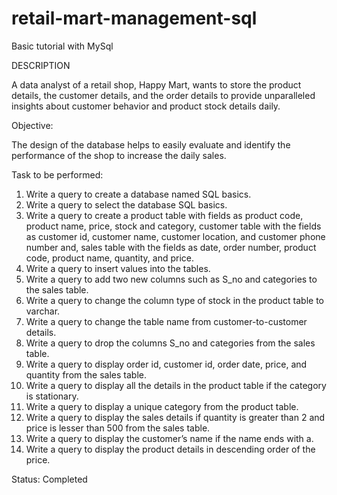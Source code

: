 # retail-mart-management-sql
Basic tutorial with MySql

DESCRIPTION

A data analyst of a retail shop, Happy Mart, wants to store the product details, the customer details, and the order details to provide unparalleled insights about customer behavior and product stock details daily.

Objective:

The design of the database helps to easily evaluate and identify the performance of the shop to increase the daily sales.

Task to be performed:

1. Write a query to create a database named SQL basics.
2. Write a query to select the database SQL basics.
3. Write a query to create a product table with fields as product code, product name, price, stock and category, customer table with the fields as customer id, customer name, customer location, and customer phone number and, sales table with the fields as date, order number, product code, product name, quantity, and price.
4. Write a query to insert values into the tables.
5. Write a query to add two new columns such as S_no and categories to the sales table.
7. Write a query to change the column type of stock in the product table to varchar.
8. Write a query to change the table name from customer-to-customer details.
9. Write a query to drop the columns S_no and categories from the sales table.
10. Write a query to display order id, customer id, order date, price, and quantity from the sales table.
11. Write a query to display all the details in the product table if the category is stationary.
12. Write a query to display a unique category from the product table.
13. Write a query to display the sales details if quantity is greater than 2 and price is lesser than 500 from the sales table.
14. Write a query to display the customer’s name if the name ends with a.
15. Write a query to display the product details in descending order of the price.


Status: Completed
